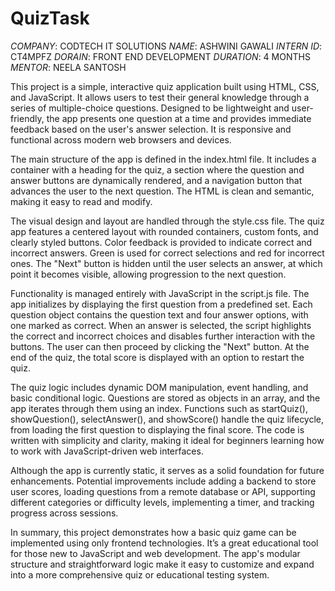 # QuizTask

*COMPANY*: CODTECH IT SOLUTIONS 
*NAME*: ASHWINI GAWALI 
*INTERN ID*: CT4MPFZ 
*DORAIN*: FRONT END DEVELOPMENT 
*DURATION*: 4 MONTHS 
*MENTOR*: NEELA SANTOSH 

This project is a simple, interactive quiz application built using HTML, CSS, and JavaScript. It allows users to test their general knowledge through a series of multiple-choice questions. Designed to be lightweight and user-friendly, the app presents one question at a time and provides immediate feedback based on the user's answer selection. It is responsive and functional across modern web browsers and devices.

The main structure of the app is defined in the index.html file. It includes a container with a heading for the quiz, a section where the question and answer buttons are dynamically rendered, and a navigation button that advances the user to the next question. The HTML is clean and semantic, making it easy to read and modify.

The visual design and layout are handled through the style.css file. The quiz app features a centered layout with rounded containers, custom fonts, and clearly styled buttons. Color feedback is provided to indicate correct and incorrect answers. Green is used for correct selections and red for incorrect ones. The "Next" button is hidden until the user selects an answer, at which point it becomes visible, allowing progression to the next question.

Functionality is managed entirely with JavaScript in the script.js file. The app initializes by displaying the first question from a predefined set. Each question object contains the question text and four answer options, with one marked as correct. When an answer is selected, the script highlights the correct and incorrect choices and disables further interaction with the buttons. The user can then proceed by clicking the "Next" button. At the end of the quiz, the total score is displayed with an option to restart the quiz.

The quiz logic includes dynamic DOM manipulation, event handling, and basic conditional logic. Questions are stored as objects in an array, and the app iterates through them using an index. Functions such as startQuiz(), showQuestion(), selectAnswer(), and showScore() handle the quiz lifecycle, from loading the first question to displaying the final score. The code is written with simplicity and clarity, making it ideal for beginners learning how to work with JavaScript-driven web interfaces.

Although the app is currently static, it serves as a solid foundation for future enhancements. Potential improvements include adding a backend to store user scores, loading questions from a remote database or API, supporting different categories or difficulty levels, implementing a timer, and tracking progress across sessions.

In summary, this project demonstrates how a basic quiz game can be implemented using only frontend technologies. It’s a great educational tool for those new to JavaScript and web development. The app's modular structure and straightforward logic make it easy to customize and expand into a more comprehensive quiz or educational testing system.
